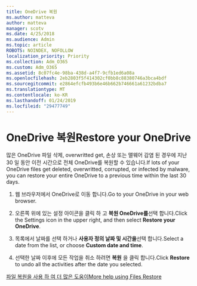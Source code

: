 ```yaml
---
title: OneDrive 복원
ms.author: matteva
author: matteva
manager: scotv
ms.date: 4/25/2018
ms.audience: Admin
ms.topic: article
ROBOTS: NOINDEX, NOFOLLOW
localization_priority: Priority
ms.collection: Adm_O365
ms.custom: Adm_O365
ms.assetid: 8c07fc4e-98ba-438d-a4f7-9cfb1ed6a08a
ms.openlocfilehash: 2eb2803f5f414302cf0bb8c88380746a3bca4bdf
ms.sourcegitcommit: e2864efcfb493b6e46b662b746661a61232bdba7
ms.translationtype: MT
ms.contentlocale: ko-KR
ms.lasthandoff: 01/24/2019
ms.locfileid: "29477749"
---
```

# <a name="restore-your-onedrive"></a><span data-ttu-id="fa764-102">OneDrive 복원</span><span class="sxs-lookup"><span data-stu-id="fa764-102">Restore your OneDrive</span></span>

<span data-ttu-id="fa764-103">많은 OneDrive 파일 삭제, overwritted get, 손상 또는 맬웨어 감염 된 경우에 지난 30 일 동안 이전 시간으로 전체 OneDrive를 복원할 수 있습니다.</span><span class="sxs-lookup"><span data-stu-id="fa764-103">If lots of your OneDrive files get deleted, overwritted, corrupted, or infected by malware, you can restore your entire OneDrive to a previous time within the last 30 days.</span></span>
  
1. <span data-ttu-id="fa764-104">웹 브라우저에서 OneDrive로 이동 합니다.</span><span class="sxs-lookup"><span data-stu-id="fa764-104">Go to your OneDrive in your web browser.</span></span>
    
2. <span data-ttu-id="fa764-105">오른쪽 위에 있는 설정 아이콘을 클릭 하 고 **복원 OneDrive를**선택 합니다.</span><span class="sxs-lookup"><span data-stu-id="fa764-105">Click the Settings icon in the upper right, and then select **Restore your OneDrive**.</span></span>
    
3. <span data-ttu-id="fa764-106">목록에서 날짜를 선택 하거나 **사용자 정의 날짜 및 시간을**선택 합니다.</span><span class="sxs-lookup"><span data-stu-id="fa764-106">Select a date from the list, or choose **Custom date and time**.</span></span>
    
4. <span data-ttu-id="fa764-107">선택한 날짜 이후에 모든 작업을 취소 하려면 **복원** 을 클릭 합니다.</span><span class="sxs-lookup"><span data-stu-id="fa764-107">Click **Restore** to undo all the activities after the date you selected.</span></span> 
    
[<span data-ttu-id="fa764-108">파일 복원을 사용 하 여 더 많은 도움이</span><span class="sxs-lookup"><span data-stu-id="fa764-108">More help using Files Restore</span></span>](https://go.microsoft.com/fwlink/?linkid=872874)
  

